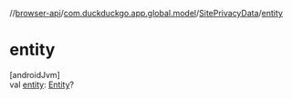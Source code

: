 //[browser-api](../../../index.md)/[com.duckduckgo.app.global.model](../index.md)/[SitePrivacyData](index.md)/[entity](entity.md)

# entity

[androidJvm]\
val [entity](entity.md): [Entity](../../com.duckduckgo.app.trackerdetection.model/-entity/index.md)?
